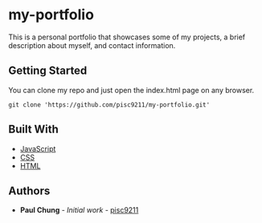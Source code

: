 # my-portfolio

This is a personal portfolio that showcases some of my projects, a brief description about myself, and contact information.

## Getting Started

You can clone my repo and just open the index.html page on any browser. 

```
git clone 'https://github.com/pisc9211/my-portfolio.git'
```

## Built With
* [JavaScript](https://www.ecma-international.org/publications/standards/Ecma-262.htm)
* [CSS](https://www.w3schools.com/css/default.asp)
* [HTML](https://www.w3schools.com/html/)

## Authors

* **Paul Chung** - *Initial work* - [pisc9211](https://github.com/pisc9211)

